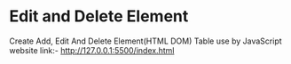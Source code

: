 # Edit and Delete Element
Create Add, Edit And Delete Element(HTML DOM) Table use by JavaScript
website link:- http://127.0.0.1:5500/index.html
